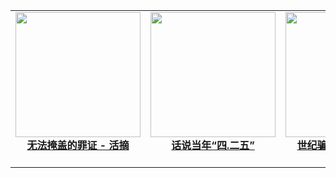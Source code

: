 |||||
|:---:|:---:|:---:|:---:|
|[<img width="200px" src="http://qikan.minghui.org/mhqkpage/qikanimage/2018/04/17/wfygdzz-read-cover.png"><br/><b>无法掩盖的罪证 - 活摘</b><br/><br/>](http://157.245.225.152:10000/pdfs/wfygdzz/)|[<img width="200px" src="http://qikan.minghui.org/mhqkpage/qikanimage/2018/04/04/hsdn-425-read-cover.png"><br/><b>话说当年“四.二五”</b><br/><br/>](http://157.245.225.152:10000/pdfs/425/)|[<img width="200px" src="http://qikan.minghui.org/mhqkpage/qikanimage/2014/01/23/zifentekan-read-cover.png"><br/><b>世纪骗局 - 天安门自焚</b><br/><br/>](http://157.245.225.152:10000/pdfs/zifen/)|[<img width="200px" src="http://qikan.minghui.org/mhqkpage/qikanimage/2013/12/04/1400zx-read-cover.png"><br/><b>1400例谎言的背后</b><br/><br/>](http://157.245.225.152:10000/pdfs/1400zx/)|
